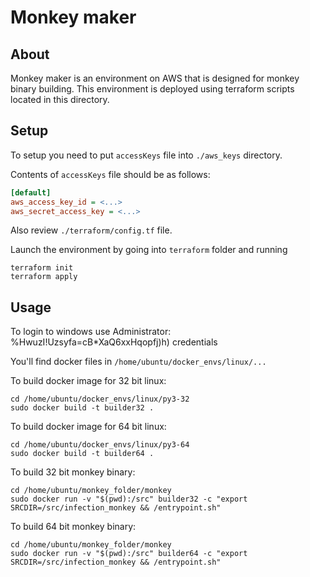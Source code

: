 # Monkey maker

## About

Monkey maker is an environment on AWS that 
is designed for monkey binary building. 
This environment is deployed using terraform scripts
located in this directory.

## Setup

To setup you need to put `accessKeys` file into `./aws_keys` directory.

Contents of `accessKeys` file should be as follows:

```ini
[default]
aws_access_key_id = <...>
aws_secret_access_key = <...>
```
Also review `./terraform/config.tf` file.

Launch the environment by going into `terraform` folder and running
```
terraform init
terraform apply
```

## Usage

To login to windows use Administrator: %HwuzI!Uzsyfa=cB*XaQ6xxHqopfj)h) credentials

You'll find docker files in `/home/ubuntu/docker_envs/linux/...`

To build docker image for 32 bit linux: 
```
cd /home/ubuntu/docker_envs/linux/py3-32
sudo docker build -t builder32 .
```

To build docker image for 64 bit linux: 
```
cd /home/ubuntu/docker_envs/linux/py3-64
sudo docker build -t builder64 .
```

To build 32 bit monkey binary:
```
cd /home/ubuntu/monkey_folder/monkey
sudo docker run -v "$(pwd):/src" builder32 -c "export SRCDIR=/src/infection_monkey && /entrypoint.sh"
```

To build 64 bit monkey binary:
```
cd /home/ubuntu/monkey_folder/monkey
sudo docker run -v "$(pwd):/src" builder64 -c "export SRCDIR=/src/infection_monkey && /entrypoint.sh"
```
